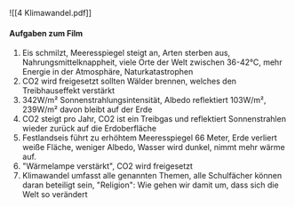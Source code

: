 ![[4 Klimawandel.pdf]]
#### Aufgaben zum Film
1. Eis schmilzt, Meeresspiegel steigt an, Arten sterben aus, Nahrungsmittelknappheit, viele Orte der Welt zwischen 36-42°C, mehr Energie in der Atmosphäre, Naturkatastrophen
2. CO2 wird freigesetzt sollten Wälder brennen, welches den Treibhauseffekt verstärkt
3. 342W/m² Sonnenstrahlungsintensität, Albedo reflektiert 103W/m², 239W/m² davon bleibt auf der Erde
4. CO2 steigt pro Jahr, CO2 ist ein Treibgas und reflektiert Sonnenstrahlen wieder zurück auf die Erdoberfläche
5. Festlandseis führt zu erhöhtem Meeresspiegel 66 Meter, Erde verliert weiße Fläche, weniger Albedo, Wasser wird dunkel, nimmt mehr wärme auf.
6. "Wärmelampe verstärkt", CO2 wird freigesetzt
7. Klimawandel umfasst alle genannten Themen, alle Schulfächer können daran beteiligt sein, "Religion": Wie gehen wir damit um, dass sich die Welt so verändert